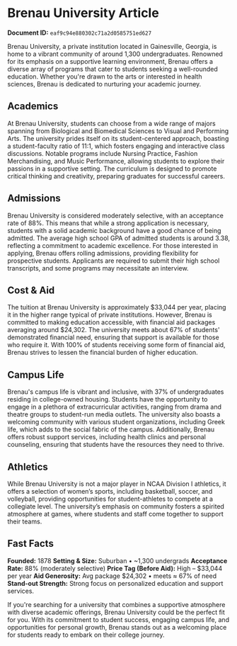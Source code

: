 # Brenau University Article

**Document ID:** `eaf9c94e880302c71a2d0585751ed627`

Brenau University, a private institution located in Gainesville, Georgia, is home to a vibrant community of around 1,300 undergraduates. Renowned for its emphasis on a supportive learning environment, Brenau offers a diverse array of programs that cater to students seeking a well-rounded education. Whether you're drawn to the arts or interested in health sciences, Brenau is dedicated to nurturing your academic journey.

## Academics
At Brenau University, students can choose from a wide range of majors spanning from Biological and Biomedical Sciences to Visual and Performing Arts. The university prides itself on its student-centered approach, boasting a student-faculty ratio of 11:1, which fosters engaging and interactive class discussions. Notable programs include Nursing Practice, Fashion Merchandising, and Music Performance, allowing students to explore their passions in a supportive setting. The curriculum is designed to promote critical thinking and creativity, preparing graduates for successful careers.

## Admissions
Brenau University is considered moderately selective, with an acceptance rate of 88%. This means that while a strong application is necessary, students with a solid academic background have a good chance of being admitted. The average high school GPA of admitted students is around 3.38, reflecting a commitment to academic excellence. For those interested in applying, Brenau offers rolling admissions, providing flexibility for prospective students. Applicants are required to submit their high school transcripts, and some programs may necessitate an interview.

## Cost & Aid
The tuition at Brenau University is approximately $33,044 per year, placing it in the higher range typical of private institutions. However, Brenau is committed to making education accessible, with financial aid packages averaging around $24,302. The university meets about 67% of students' demonstrated financial need, ensuring that support is available for those who require it. With 100% of students receiving some form of financial aid, Brenau strives to lessen the financial burden of higher education.

## Campus Life
Brenau's campus life is vibrant and inclusive, with 37% of undergraduates residing in college-owned housing. Students have the opportunity to engage in a plethora of extracurricular activities, ranging from drama and theatre groups to student-run media outlets. The university also boasts a welcoming community with various student organizations, including Greek life, which adds to the social fabric of the campus. Additionally, Brenau offers robust support services, including health clinics and personal counseling, ensuring that students have the resources they need to thrive.

## Athletics
While Brenau University is not a major player in NCAA Division I athletics, it offers a selection of women’s sports, including basketball, soccer, and volleyball, providing opportunities for student-athletes to compete at a collegiate level. The university’s emphasis on community fosters a spirited atmosphere at games, where students and staff come together to support their teams.

## Fast Facts
**Founded:** 1878
**Setting & Size:** Suburban • ~1,300 undergrads
**Acceptance Rate:** 88% (moderately selective)
**Price Tag (Before Aid):** High – $33,044 per year
**Aid Generosity:** Avg package $24,302 • meets ≈ 67% of need
**Stand-out Strength:** Strong focus on personalized education and support services.

If you're searching for a university that combines a supportive atmosphere with diverse academic offerings, Brenau University could be the perfect fit for you. With its commitment to student success, engaging campus life, and opportunities for personal growth, Brenau stands out as a welcoming place for students ready to embark on their college journey.
